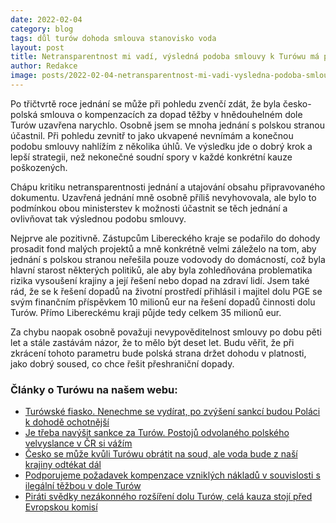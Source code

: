 ```yaml
---
date: 2022-02-04
category: blog
tags: důl turów dohoda smlouva stanovisko voda
layout: post
title: Netransparentnost mi vadí, výsledná podoba smlouvy k Turówu má pozitiva i negativa
author: Redakce
image: posts/2022-02-04-netransparentnost-mi-vadi-vysledna-podoba-smlouvy-k-turowu-ma-pozitiva-i-negativa.jpg
---
```


Po třičtvrtě roce jednání se může při pohledu zvenčí zdát, že byla česko-polská smlouva o kompenzacích za dopad těžby v hnědouhelném dole Turów uzavřena narychlo. Osobně jsem se mnoha jednání s polskou stranou účastnil. Při pohledu zevnitř to jako ukvapené nevnímám a konečnou podobu smlouvy nahlížím z několika úhlů. Ve výsledku jde o dobrý krok a lepší strategii, než nekonečné soudní spory v každé konkrétní kauze poškozených.

Chápu kritiku netransparentnosti jednání a utajování obsahu připravovaného dokumentu. Uzavřená jednání mně osobně příliš nevyhovovala, ale bylo to podmínkou obou ministerstev k možnosti účastnit se těch jednání a ovlivňovat tak výslednou podobu smlouvy.

Nejprve ale pozitivně. Zástupcům Libereckého kraje se podařilo do dohody prosadit fond malých projektů a mně konkrétně velmi záleželo na tom, aby jednání s polskou stranou neřešila pouze vodovody do domácností, což byla hlavní starost některých politiků, ale aby byla zohledňována problematika rizika vysoušení krajiny a její řešení nebo dopad na zdraví lidí. Jsem také rád, že se k řešení dopadů na životní prostředí přihlásil i majitel dolu PGE se svým finančním příspěvkem 10 milionů eur na řešení dopadů činnosti dolu Turów. Přímo Libereckému kraji půjde tedy celkem 35 milionů eur.

Za chybu naopak osobně považuji nevypověditelnost smlouvy po dobu pěti let a stále zastávám názor, že to mělo být deset let. Budu věřit, že při zkrácení tohoto parametru bude polská strana držet dohodu v platnosti, jako dobrý soused, co chce řešit přeshraniční dopady.

### Články o Turówu na našem webu:
* [Turówské fiasko. Nenechme se vydírat, po zvýšení sankcí budou Poláci k dohodě ochotnější](/aktuality/turowske-fiasko-nenechme-se-vydirat-po-zvyseni-sankci-budou-polaci-k-dohode-ochotnejsi.html)
* [Je třeba navýšit sankce za Turów. Postojů odvolaného polského velvyslance v ČR si vážím](/aktuality/vaclav-zidek-je-treba-navysit-sankce-za-turow-postoju-odvolaneho-polskeho-velvyslance-v-cr-si-vazim.html)
* [Česko se může kvůli Turówu obrátit na soud, ale voda bude z naší krajiny odtékat dál](/aktuality/cesko-se-muze-kvuli-turowu-obratit-na-soud-ale-voda-bude-z-nasi-krajiny-odtekat-dal.html)
* [Podporujeme požadavek kompenzace vzniklých nákladů v souvislosti s ilegální těžbou v dole Turów](/aktuality/podporujeme-pozadavek-kompenzace-vzniklych-nakladu-v-souvislosti-s-ilegalni-tezbou-v-dole-turow.html)
* [Piráti svědky nezákonného rozšíření dolu Turów, celá kauza stojí před Evropskou komisí](/aktuality/pirati-svedky-nezakonneho-rozsireni-dolu-turow-cela-kauza-stoji-pred-evropskou-komisi.html)